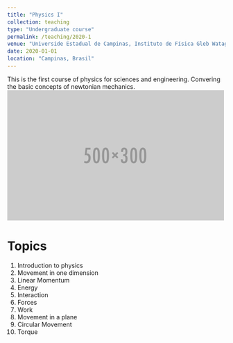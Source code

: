 ```yaml
---
title: "Physics I"
collection: teaching
type: "Undergraduate course"
permalink: /teaching/2020-1
venue: "Universide Estadual de Campinas, Instituto de Física Gleb Wataghin"
date: 2020-01-01
location: "Campinas, Brasil"
---
```


This is the first course of physics for sciences and engineering. Convering the basic concepts of newtonian mechanics.
<br/><img src='/images/500x300.png'>

Topics
======
1. Introduction to physics
2. Movement in one dimension
3. Linear Momentum
4. Energy
5. Interaction
6. Forces
7. Work
8. Movement in a plane
9. Circular Movement
10. Torque
